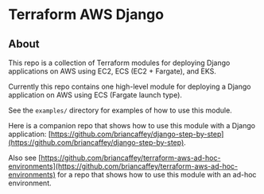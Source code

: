 # Terraform AWS Django

## About

This repo is a collection of Terraform modules for deploying Django applications on AWS using EC2, ECS (EC2 + Fargate), and EKS.

Currently this repo contains one high-level module for deploying a Django application on AWS using ECS (Fargate launch type).

See the `examples/` directory for examples of how to use this module.

Here is a companion repo that shows how to use this module with a Django application: [https://github.com/briancaffey/django-step-by-step](https://github.com/briancaffey/django-step-by-step).

Also see [https://github.com/briancaffey/terraform-aws-ad-hoc-environments](https://github.com/briancaffey/terraform-aws-ad-hoc-environments) for a repo that shows how to use this module with an ad-hoc environment.